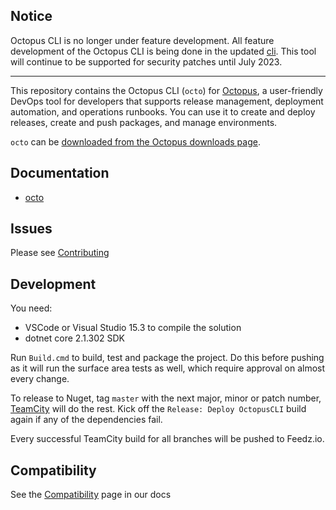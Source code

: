 ## Notice

Octopus CLI is no longer under feature development. All feature development of the Octopus CLI is being done in the updated [cli](https://github.com/OctopusDeploy/cli).
This tool will continue to be supported for security patches until July 2023.

---

This repository contains the Octopus CLI (`octo`) for [Octopus][1], a user-friendly DevOps tool for developers that supports release management, deployment automation, and operations runbooks. You can use it to create and deploy releases, create and push packages, and manage environments.

`octo` can be [downloaded from the Octopus downloads page][2].

## Documentation

- [octo][3]

## Issues

Please see [Contributing](CONTRIBUTING.md)

## Development

You need:

- VSCode or Visual Studio 15.3 to compile the solution
- dotnet core 2.1.302 SDK

Run `Build.cmd` to build, test and package the project. Do this before pushing as it will run the surface area tests as well,
which require approval on almost every change.

To release to Nuget, tag `master` with the next major, minor or patch number, [TeamCity](https://build.octopushq.com/project.html?projectId=OctopusDeploy_OctopusCLI&tab=projectOverview) will do the rest. Kick off the `Release: Deploy OctopusCLI` build again if any of the dependencies fail.

Every successful TeamCity build for all branches will be pushed to Feedz.io.

## Compatibility

See the [Compatibility][4] page in our docs

[1]: https://octopus.com
[2]: https://octopus.com/downloads
[3]: https://octopus.com/docs/api-and-integration/octo.exe-command-line
[4]: https://octopus.com/docs/api-and-integration/compatibility

